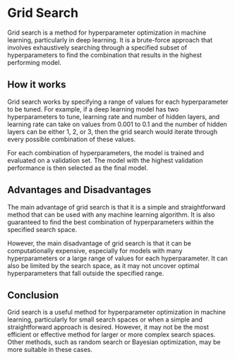 # Grid Search

Grid search is a method for hyperparameter optimization in machine learning, particularly in deep learning. It is a brute-force approach that involves exhaustively searching through a specified subset of hyperparameters to find the combination that results in the highest performing model.

## How it works

Grid search works by specifying a range of values for each hyperparameter to be tuned. For example, if a deep learning model has two hyperparameters to tune, learning rate and number of hidden layers, and learning rate can take on values from 0.001 to 0.1 and the number of hidden layers can be either 1, 2, or 3, then the grid search would iterate through every possible combination of these values.

For each combination of hyperparameters, the model is trained and evaluated on a validation set. The model with the highest validation performance is then selected as the final model. 

## Advantages and Disadvantages

The main advantage of grid search is that it is a simple and straightforward method that can be used with any machine learning algorithm. It is also guaranteed to find the best combination of hyperparameters within the specified search space.

However, the main disadvantage of grid search is that it can be computationally expensive, especially for models with many hyperparameters or a large range of values for each hyperparameter. It can also be limited by the search space, as it may not uncover optimal hyperparameters that fall outside the specified range.

## Conclusion

Grid search is a useful method for hyperparameter optimization in machine learning, particularly for small search spaces or when a simple and straightforward approach is desired. However, it may not be the most efficient or effective method for larger or more complex search spaces. Other methods, such as random search or Bayesian optimization, may be more suitable in these cases.
